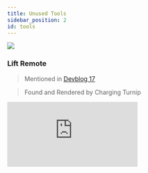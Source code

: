 ```yaml
---
title: Unused Tools
sidebar_position: 2
id: tools
---
```


![](/images/tools/liftremote.png)

### Lift Remote
> Mentioned in [Devblog 17](/devblog/17)

> Found and Rendered by Charging Turnip

<iframe 
  src="https://www.youtube.com/embed/2BlEAF-f6j0" 
  style={{ aspectRatio: '16/9', width: '100%' }} 
  frameBorder="0" 
  allow="accelerometer; autoplay; clipboard-write; encrypted-media; gyroscope; picture-in-picture" 
  allowFullScreen 
/>


### Lift Remote Animation Mockup
> Animated and Rendered By [Rager](https://youtube.com/channel/UCqWxNkrT4EmoL7O1pY2w3xw) on Youtube

![](/images/tools/garden-shovel-hand.png)
![](/images/tools/garden-shovel-color.png)

### Garden Shovel
> Found by Charging Turnip, Images by rockstar modder